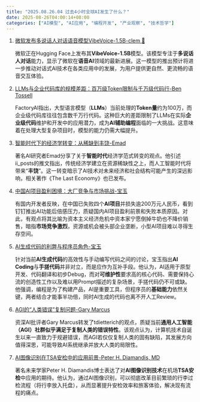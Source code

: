 ```yaml
---
title: "2025.08.26.04 过去4小时全球AI发生了什么？"
date: 2025-08-26T04:00:14+08:00
categories: ["AI模型", "AI应用", "编程开发", "产业观察", "技术哲学"]
---
```


1.  [微软发布多说话人对话语音模型VibeVoice-1.5B-clem 🤗](https://x.com/ClementDelangue/status/1960055868613132545)

    微软正在Hugging Face上发布其**VibeVoice-1.5B**模型。该模型专注于**多说话人对话**能力，显示了微软在**语音AI**领域的最新进展。这一模型的推出预计将进一步推动对话式AI技术在各类应用中的发展，为用户提供更自然、更流畅的语音交互体验。

2.  [LLMs与企业代码库的规模差距：百万级Token限制与千万级代码行-Ben Tossell](https://x.com/bentossell/status/1960052144511357016)

    FactoryAI指出，大型语言模型（**LLMs**）当前处理的**Token量**约为100万，而企业级代码库往往包含数千万行代码。这种巨大的差距限制了LLMs在实际**企业级代码**维护和开发中的应用潜力，成为**AI辅助编程**面临的一大挑战。这意味着在处理大型复杂项目时，模型的能力仍需大幅提升。

3.  [智能时代下的经济学转变：从稀缺到丰饶-Emad](https://x.com/EMostaque/status/1960042424899936475)

    著名AI研究者Emad分享了关于**智能时代**经济学范式转变的观点。他引述ii_posts的推文指出，传统经济学建立在资源稀缺性之上，而人工智能时代将带来“**丰饶**”。这一转变暗示了AI技术对未来经济和社会结构可能产生的深远影响，相关著作《The Last Economy》也已发布。

4.  [中国AI项目盈利困境：大厂竞争与市场挑战-宝玉](https://x.com/dotey/status/1960027796001956351)

    有国内开发者反映，在中国已失败四个**AI项目**并损失逾200万元人民币，看到钉钉推出AI功能后倍感压力，质疑国内AI项目盈利前景和失败本质原因。对此，有观点将其比喻为资本主义经济危机中资本家宁愿倒掉牛奶也不降价销售，暗指**市场竞争激烈**，资源或机会被头部企业垄断，小型AI项目难以寻得生存空间。

5.  [AI生成代码的利弊与程序员角色-宝玉](https://x.com/dotey/status/1960014823522967900)

    针对当前**AI生成代码**的高效性与手动编写代码之间的讨论，宝玉指出**AI Coding**与**手搓代码**并非对立，而是应作为互补手段。他认为，AI适用于原型开发、代码翻译和初步Debug，而对**可维护性**要求高的核心代码、需要保持心流的创造性工作以及难以用Prompt描述的复杂场景，手搓代码仍不可或缺。他强调，编程是为了构建产品，AI是重要工具，但程序员的**基础能力**依然关键，两者结合才能事半功倍，同时AI生成的代码也离不开人工Review。

6.  [AGI的“人类错误”复制问题-Gary Marcus](https://x.com/GaryMarcus/status/1960019383868436657)

    资深AI批评者Gary Marcus转发了tdietterich的观点，质疑当前**通用人工智能（AGI）**社群似乎满足于复制**人类的错误特性**。该观点认为，计算机技术自诞生以来一直致力于规避错误，而AGI若仅仅复制人类的固有缺陷，其发展方向值得深思，可能导致AI系统继承并放大人类的局限性。

7.  [AI图像识别在TSA安检中的应用前景-Peter H. Diamandis, MD](https://x.com/PeterDiamandis/status/1960015087269445899)

    著名未来学家Peter H. Diamandis博士表达了对**AI图像识别技术**在机场**TSA安检**中应用的期待。他认为，通过AI图像识别，可以彻底改革目前繁琐的行李过检流程（将行李放入托盘），从而显著提升安检效率和旅客体验，解决现有流程的痛点。